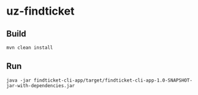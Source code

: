 # uz-findticket


## Build

```
mvn clean install
```

## Run

```
java -jar findticket-cli-app/target/findticket-cli-app-1.0-SNAPSHOT-jar-with-dependencies.jar
```